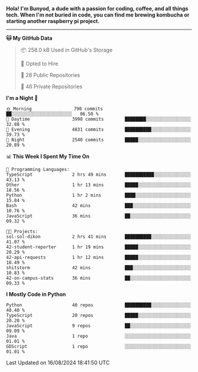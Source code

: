<p>
<b>Hola! I'm Bunyod, a dude with a passion for coding, coffee, and all things tech. When I'm not buried in code, you can find me brewing kombucha or starting another raspberry pi project.</b>
</p>

---

<!--START_SECTION:waka-->
**🐱 My GitHub Data** 

> 📦 258.0 kB Used in GitHub's Storage 
 > 
> 💼 Opted to Hire
 > 
> 📜 28 Public Repositories 
 > 
> 🔑 46 Private Repositories 
 > 
**I'm a Night 🦉** 

```text
🌞 Morning                790 commits         ██░░░░░░░░░░░░░░░░░░░░░░░   06.50 % 
🌆 Daytime                3998 commits        ████████░░░░░░░░░░░░░░░░░   32.88 % 
🌃 Evening                4831 commits        ██████████░░░░░░░░░░░░░░░   39.73 % 
🌙 Night                  2540 commits        █████░░░░░░░░░░░░░░░░░░░░   20.89 % 
```


📊 **This Week I Spent My Time On** 

```text
💬 Programming Languages: 
TypeScript               2 hrs 49 mins       ███████████░░░░░░░░░░░░░░   43.13 % 
Other                    1 hr 13 mins        █████░░░░░░░░░░░░░░░░░░░░   18.56 % 
Python                   1 hr 2 mins         ████░░░░░░░░░░░░░░░░░░░░░   15.84 % 
Bash                     42 mins             ███░░░░░░░░░░░░░░░░░░░░░░   10.76 % 
JavaScript               36 mins             ██░░░░░░░░░░░░░░░░░░░░░░░   09.32 % 

🐱‍💻 Projects: 
sol-sol-dikon            2 hrs 41 mins       ██████████░░░░░░░░░░░░░░░   41.07 % 
42-student-reporter      1 hr 19 mins        █████░░░░░░░░░░░░░░░░░░░░   20.29 % 
42-api-requests          1 hr 12 mins        █████░░░░░░░░░░░░░░░░░░░░   18.49 % 
shitstorm                42 mins             ███░░░░░░░░░░░░░░░░░░░░░░   10.83 % 
42-on-campus-stats       36 mins             ██░░░░░░░░░░░░░░░░░░░░░░░   09.33 % 
```

**I Mostly Code in Python** 

```text
Python                   40 repos            ██████████░░░░░░░░░░░░░░░   40.40 % 
TypeScript               20 repos            █████░░░░░░░░░░░░░░░░░░░░   20.20 % 
JavaScript               9 repos             ██░░░░░░░░░░░░░░░░░░░░░░░   09.09 % 
Java                     1 repo              ░░░░░░░░░░░░░░░░░░░░░░░░░   01.01 % 
GDScript                 1 repo              ░░░░░░░░░░░░░░░░░░░░░░░░░   01.01 % 
```




 Last Updated on 16/08/2024 18:41:50 UTC
<!--END_SECTION:waka-->
